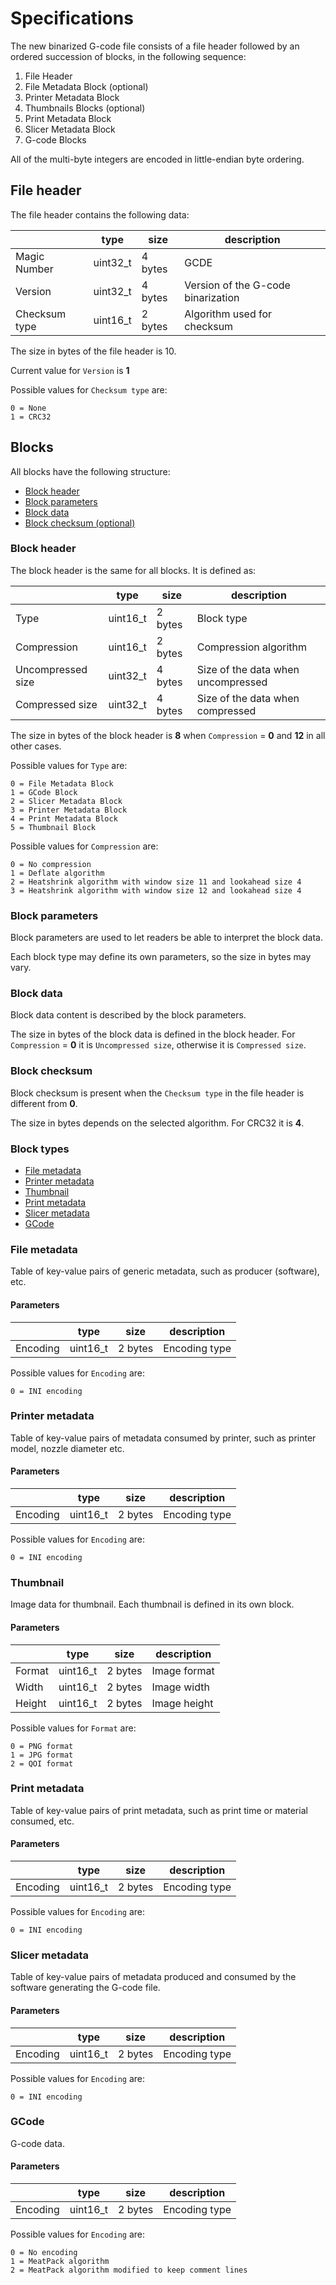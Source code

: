 # Specifications
The new binarized G-code file consists of a file header followed by an ordered succession of blocks, in the following sequence:
1. File Header
2. File Metadata Block (optional)
3. Printer Metadata Block
4. Thumbnails Blocks (optional)
5. Print Metadata Block
6. Slicer Metadata Block
7. G-code Blocks

All of the multi-byte integers are encoded in little-endian byte ordering.

## File header

The file header contains the following data:

|               | type     | size    | description                        |
| ------------- | -------- | ------- | ---------------------------------- |
| Magic Number  | uint32_t | 4 bytes | GCDE                               |
| Version       | uint32_t | 4 bytes | Version of the G-code binarization |
| Checksum type | uint16_t | 2 bytes | Algorithm used for checksum        |

The size in bytes of the file header is 10.

Current value for `Version` is **1**

Possible values for `Checksum type` are:
```
0 = None
1 = CRC32
```

## Blocks

All blocks have the following structure:
* [Block header](#block-header)
* [Block parameters](#block-parameters)
* [Block data](#block-data)
* [Block checksum (optional)](#block-checksum)

### Block header

The block header is the same for all blocks.
It is defined as:

|                   | type     | size    | description                        |
| ----------------- | -------- | ------- | ---------------------------------- |
| Type              | uint16_t | 2 bytes | Block type                         |
| Compression       | uint16_t | 2 bytes | Compression algorithm              |
| Uncompressed size | uint32_t | 4 bytes | Size of the data when uncompressed |
| Compressed size   | uint32_t | 4 bytes | Size of the data when compressed   |

The size in bytes of the block header is **8** when `Compression` = **0** and **12** in all other cases.

Possible values for `Type` are:
```
0 = File Metadata Block
1 = GCode Block
2 = Slicer Metadata Block
3 = Printer Metadata Block
4 = Print Metadata Block
5 = Thumbnail Block
```

Possible values for `Compression` are:
```
0 = No compression
1 = Deflate algorithm
2 = Heatshrink algorithm with window size 11 and lookahead size 4
3 = Heatshrink algorithm with window size 12 and lookahead size 4
```

### Block parameters
Block parameters are used to let readers be able to interpret the block data.

Each block type may define its own parameters, so the size in bytes may vary.

### Block data
Block data content is described by the block parameters.

The size in bytes of the block data is defined in the block header.
For `Compression` = **0** it is `Uncompressed size`, otherwise it is `Compressed size`.

### Block checksum
Block checksum is present when the `Checksum type` in the file header is different from **0**.

The size in bytes depends on the selected algorithm. For CRC32 it is **4**.

### Block types

  * [File metadata](#file-metadata)
  * [Printer metadata](#printer-metadata)
  * [Thumbnail](#thumbnail)
  * [Print metadata](#print-metadata)
  * [Slicer metadata](#slicer-metadata)
  * [GCode](#gcode)

### File metadata
Table of key-value pairs of generic metadata, such as producer (software), etc.

#### Parameters
|          | type     | size    | description   |
| -------- | -------- | ------- | ------------- |
| Encoding | uint16_t | 2 bytes | Encoding type |

Possible values for `Encoding` are:
```
0 = INI encoding
```

### Printer metadata
Table of key-value pairs of metadata consumed by printer, such as printer model, nozzle diameter etc.

#### Parameters
|          | type     | size    | description   |
| -------- | -------- | ------- | ------------- |
| Encoding | uint16_t | 2 bytes | Encoding type |

Possible values for `Encoding` are:
```
0 = INI encoding
```

### Thumbnail
Image data for thumbnail.
Each thumbnail is defined in its own block.

#### Parameters
|        | type     | size    | description  |
| ------ | -------- | ------- | ------------ |
| Format | uint16_t | 2 bytes | Image format |
| Width  | uint16_t | 2 bytes | Image width  |
| Height | uint16_t | 2 bytes | Image height |

Possible values for `Format` are:
```
0 = PNG format
1 = JPG format
2 = QOI format
```

### Print metadata
Table of key-value pairs of print metadata, such as print time or material consumed, etc.

#### Parameters
|          | type     | size    | description   |
| -------- | -------- | ------- | ------------- |
| Encoding | uint16_t | 2 bytes | Encoding type |


Possible values for `Encoding` are:
```
0 = INI encoding
```

### Slicer metadata
Table of key-value pairs of metadata produced and consumed by the software generating the G-code file.

#### Parameters
|          | type     | size    | description   |
| -------- | -------- | ------- | ------------- |
| Encoding | uint16_t | 2 bytes | Encoding type |

Possible values for `Encoding` are:
```
0 = INI encoding
```

### GCode
G-code data.

#### Parameters
|          | type     | size    | description   |
| -------- | -------- | ------- | ------------- |
| Encoding | uint16_t | 2 bytes | Encoding type |

Possible values for `Encoding` are:
```
0 = No encoding
1 = MeatPack algorithm
2 = MeatPack algorithm modified to keep comment lines
```


